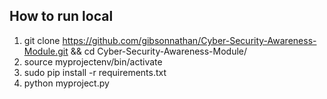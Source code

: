 ## How to run local
1. git clone https://github.com/gibsonnathan/Cyber-Security-Awareness-Module.git && cd Cyber-Security-Awareness-Module/
2. source myprojectenv/bin/activate
3. sudo pip install -r requirements.txt
4. python myproject.py